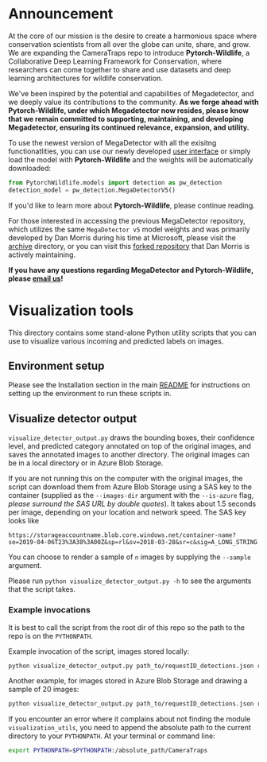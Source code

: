 # Announcement

At the core of our mission is the desire to create a harmonious space where conservation scientists from all over the globe can unite, share, and grow. We are expanding the CameraTraps repo to introduce **Pytorch-Wildlife**, a Collaborative Deep Learning Framework for Conservation, where researchers can come together to share and use datasets and deep learning architectures for wildlife conservation.
 
We've been inspired by the potential and capabilities of Megadetector, and we deeply value its contributions to the community. **As we forge ahead with Pytorch-Wildlife, under which Megadetector now resides, please know that we remain committed to supporting, maintaining, and developing Megadetector, ensuring its continued relevance, expansion, and utility.**

To use the newest version of MegaDetector with all the exisitng functionatlities, you can use our newly developed [user interface](#explore-pytorch-wildlife-and-megadetector-with-our-user-interface) or simply load the model with **Pytorch-Wildlife** and the weights will be automatically downloaded:

```python
from PytorchWildlife.models import detection as pw_detection
detection_model = pw_detection.MegaDetectorV5()
```

If you'd like to learn more about **Pytorch-Wildlife**, please continue reading.

For those interested in accessing the previous MegaDetector repository, which utilizes the same `MegaDetector v5` model weights and was primarily developed by Dan Morris during his time at Microsoft, please visit the [archive](./archive) directory, or you can visit this [forked repository](https://github.com/agentmorris/MegaDetector/tree/main) that Dan Morris is actively maintaining.
 
**If you have any questions regarding MegaDetector and Pytorch-Wildlife, please <a href="mailto:zhongqimiao@microsoft.com">email us</a>!**

# Visualization tools

This directory contains some stand-alone Python utility scripts that you can use to visualize various incoming and predicted labels on images.


## Environment setup

Please see the Installation section in the main [README](../README.md#installation) for instructions on setting up the environment to run these scripts in.


## Visualize detector output

`visualize_detector_output.py` draws the bounding boxes, their confidence level, and predicted category annotated on top of the original images, and saves the annotated images to another directory. The original images can be in a local directory or in Azure Blob Storage.

If you are not running this on the computer with the original images, the script can download them from Azure Blob Storage using a SAS key to the container (supplied as the `--images-dir` argument with the `--is-azure` flag, *please surround the SAS URL by double quotes*). It takes about 1.5 seconds per image, depending on your location and network speed. The SAS key looks like

```
https://storageaccountname.blob.core.windows.net/container-name?se=2019-04-06T23%3A38%3A00Z&sp=rl&sv=2018-03-28&sr=c&sig=A_LONG_STRING
```

You can choose to render a sample of `n` images by supplying the `--sample` argument.

Please run `python visualize_detector_output.py -h` to see the arguments that the script takes.


### Example invocations

It is best to call the script from the root dir of this repo so the path to the repo is on the `PYTHONPATH`.

Example invocation of the script, images stored locally:
```bash
python visualize_detector_output.py path_to/requestID_detections.json rendered_images_dir --confidence 0.9 --images_dir path_to_root_dir_of_original_images
```

Another example, for images stored in Azure Blob Storage and drawing a sample of 20 images:
```bash
python visualize_detector_output.py path_to/requestID_detections.json rendered_images_dir --confidence 0.9 --images-dir "https://storageaccountname.blob.core.windows.net/container-name?se=2019-04-06T23%3A38%3A00Z&sp=rl&sv=2018-03-28&sr=c&sig=A_LONG_STRING" --is-azure --sample 20
```

If you encounter an error where it complains about not finding the module `visualization_utils`, you need to append the absolute path to the current directory to your `PYTHONPATH`. At your terminal or command line:

```bash
export PYTHONPATH=$PYTHONPATH:/absolute_path/CameraTraps
```
